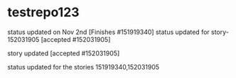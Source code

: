 # testrepo123


status updated on Nov 2nd [Finishes #151919340] 
status updated for story- 152031905 [accepted #152031905]

story updated [accepted #152031905]

status updated for the stories 151919340,152031905
